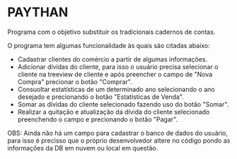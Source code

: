# PAYTHAN
 Programa com o objetivo substituir os tradicionais cadernos de contas.

O programa tem algumas funcionalidade às quais são citadas abaixo:

- Cadastrar clientes do comércio a partir de algumas informações.
- Adicionar dívidas do cliente, para isso o usuário precisa selecionar o cliente na treeview de cliente e após preencher o campo de "Nova Compra" precionar o botão "Comprar".
- Consuoltar estatísticas de um determinado ano selecionando o ano desejado e precionando o botão "Estatísticas de Venda".
- Somar as dívidas do cliente selecionado fazendo uso do botão "Somar".
- Realizar a quitação e atualização da dívida do cliente selecionado preenchendo o campo e precionando o botão "Pagar".

OBS: Ainda não há um campo para cadastrar o banco de dados do usuário, para isso é precisso que o próprio desenvolvedor altere no código pondo as informações da DB em nuvem ou local em questão.
